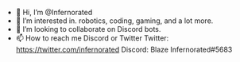 - 👋 Hi, I’m @Infernorated
- 👀 I’m interested in. robotics, coding, gaming, and a lot more.
- 💞️ I’m looking to collaborate on Discord bots.
- 📫 How to reach me Discord or Twitter
Twitter: https://twitter.com/infernorated
Discord: Blaze Infernorated#5683

<!---
Infernorated/Infernorated is a ✨ special ✨ repository because its `README.md` (this file) appears on your GitHub profile.
You can click the Preview link to take a look at your changes.
--->

